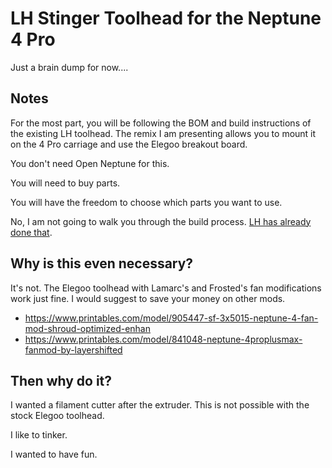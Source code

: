 # LH Stinger Toolhead for the Neptune 4 Pro

Just a brain dump for now....

## Notes
For the most part, you will be following the BOM and build instructions of the existing LH toolhead. The remix I am presenting allows you to mount it on the 4 Pro carriage and use the Elegoo breakout board.

You don't need Open Neptune for this. 

You will need to buy parts. 

You will have the freedom to choose which parts you want to use.

No, I am not going to walk you through the build process. [LH has already done that](https://github.com/lhndo/LH-Stinger/wiki/Toolhead).

## Why is this even necessary?
It's not. The Elegoo toolhead with Lamarc's and Frosted's fan modifications work just fine. I would suggest to save your money on other mods.

- https://www.printables.com/model/905447-sf-3x5015-neptune-4-fan-mod-shroud-optimized-enhan
- https://www.printables.com/model/841048-neptune-4proplusmax-fanmod-by-layershifted

## Then why do it?
I wanted a filament cutter after the extruder. This is not possible with the stock Elegoo toolhead.

I like to tinker.

I wanted to have fun.
